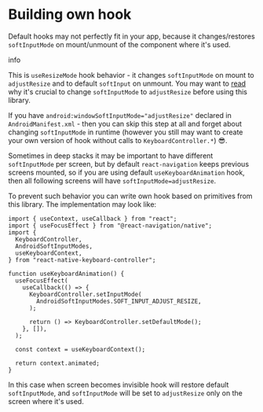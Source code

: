 # Building own hook

Default hooks may not perfectly fit in your app, because it changes/restores `softInputMode` on mount/unmount of the component where it's used.

info

This is `useResizeMode` hook behavior - it changes `softInputMode` on mount to `adjustResize` and to default `softInput` on unmount. You may want to [read](/react-native-keyboard-controller/pr-preview/pr-1026/docs/recipes/platform-differences.md#android) why it's crucial to change `softInputMode` to `adjustResize` before using this library.

If you have `android:windowSoftInputMode="adjustResize"` declared in `AndroidManifest.xml` - then you can skip this step at all and forget about changing `softInputMode` in runtime (however you still may want to create your own version of hook without calls to `KeyboardController.*`) 😎.

Sometimes in deep stacks it may be important to have different `softInputMode` per screen, but by default `react-navigation` keeps previous screens mounted, so if you are using default `useKeyboardAnimation` hook, then all following screens will have `softInputMode=adjustResize`.

To prevent such behavior you can write own hook based on primitives from this library. The implementation may look like:

```
import { useContext, useCallback } from "react";
import { useFocusEffect } from "@react-navigation/native";
import {
  KeyboardController,
  AndroidSoftInputModes,
  useKeyboardContext,
} from "react-native-keyboard-controller";

function useKeyboardAnimation() {
  useFocusEffect(
    useCallback(() => {
      KeyboardController.setInputMode(
        AndroidSoftInputModes.SOFT_INPUT_ADJUST_RESIZE,
      );

      return () => KeyboardController.setDefaultMode();
    }, []),
  );

  const context = useKeyboardContext();

  return context.animated;
}
```

In this case when screen becomes invisible hook will restore default `softInputMode`, and `softInputMode` will be set to `adjustResize` only on the screen where it's used.
